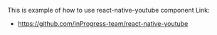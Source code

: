 This is example of how to use react-native-youtube component
Link:
- https://github.com/inProgress-team/react-native-youtube
